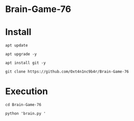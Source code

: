 # Brain-Game-76 


# Install
```
apt update
```

```
apt upgrade -y 
```

``` 
apt install git -y 
```

``` 
git clone https://github.com/Oxt4n1nc9b4r/Brain-Game-76 
```

# Execution
``` 
cd Brain-Game-76
```

```
python 'brain.py '
